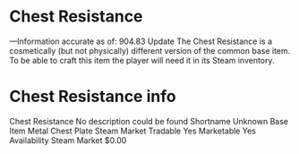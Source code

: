# Chest Resistance

—Information accurate as of: 904.83 Update
The Chest Resistance is a cosmetically (but not physically) different version of the common base item. To be able to craft this item the player will need it in its Steam inventory.
# Chest Resistance info

Chest Resistance
No description could be found
Shortname
Unknown
Base Item
Metal Chest Plate
Steam Market
Tradable
Yes
Marketable
Yes
Availability
Steam Market
$0.00

